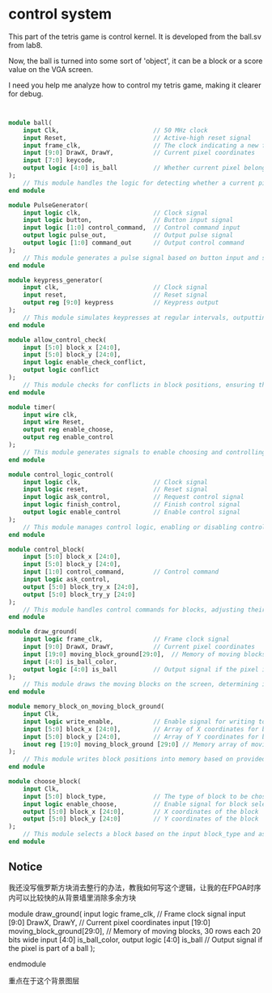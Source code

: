 # control system
This part of the tetris game is control kernel. It is developed from the ball.sv from lab8.

Now, the ball is turned into some sort of 'object', it can be a block or a score value on the VGA screen.

I need you help me analyze how to control my tetris game, making it clearer for debug.


```systemverilog


module ball(
    input Clk,                          // 50 MHz clock
    input Reset,                        // Active-high reset signal
    input frame_clk,                    // The clock indicating a new frame (~60Hz)
    input [9:0] DrawX, DrawY,           // Current pixel coordinates
    input [7:0] keycode,
    output logic [4:0] is_ball          // Whether current pixel belongs to object or background
);
    // This module handles the logic for detecting whether a current pixel belongs to a ball(object like block ) or the background. It utilizes block memory for storing moving blocks and score information, handles user input for controlling the ball, and updates positions accordingly.
end module

module PulseGenerator(
    input logic clk,                    // Clock signal
    input logic button,                 // Button input signal
    input logic [1:0] control_command,  // Control command input
    output logic pulse_out,             // Output pulse signal
    output logic [1:0] command_out      // Output control command
);
    // This module generates a pulse signal based on button input and stores control commands until the next button press.
end module

module keypress_generator(
    input clk,                          // Clock signal
    input reset,                        // Reset signal
    output reg [9:0] keypress           // Keypress output
);
    // This module simulates keypresses at regular intervals, outputting a sequence of predefined keycodes.
end module

module allow_control_check(
    input [5:0] block_x [24:0],
    input [5:0] block_y [24:0],
    input logic enable_check_conflict,
    output logic conflict
);
    // This module checks for conflicts in block positions, ensuring they are within specified bounds.
end module

module timer(
    input wire clk,
    input wire Reset,
    output reg enable_choose,
    output reg enable_control
);
    // This module generates signals to enable choosing and controlling blocks based on a timer.
end module

module control_logic_control(
    input logic clk,                    // Clock signal
    input logic reset,                  // Reset signal
    input logic ask_control,            // Request control signal
    input logic finish_control,         // Finish control signal
    output logic enable_control         // Enable control signal
);
    // This module manages control logic, enabling or disabling control signals based on input conditions.
end module

module control_block(
    input [5:0] block_x [24:0],
    input [5:0] block_y [24:0],
    input [1:0] control_command,        // Control command
    input logic ask_control,
    output [5:0] block_try_x [24:0],
    output [5:0] block_try_y [24:0]
);
    // This module handles control commands for blocks, adjusting their positions based on user input.
end module

module draw_ground(
    input logic frame_clk,              // Frame clock signal
    input [9:0] DrawX, DrawY,           // Current pixel coordinates
    input [19:0] moving_block_ground[29:0],  // Memory of moving blocks
    input [4:0] is_ball_color,
    output logic [4:0] is_ball          // Output signal if the pixel is part of a ball
);
    // This module draws the moving blocks on the screen, determining if a given pixel is part of a ball.
end module

module memory_block_on_moving_block_ground(
    input Clk,
    input logic write_enable,           // Enable signal for writing to the memory
    input [5:0] block_x [24:0],         // Array of X coordinates for blocks
    input [5:0] block_y [24:0],         // Array of Y coordinates for blocks
    inout reg [19:0] moving_block_ground [29:0] // Memory array of moving blocks
);
    // This module writes block positions into memory based on provided coordinates.
end module

module choose_block(
    input Clk,
    input [5:0] block_type,             // The type of block to be chosen
    input logic enable_choose,          // Enable signal for block selection
    output [5:0] block_x [24:0],        // X coordinates of the block
    output [5:0] block_y [24:0]         // Y coordinates of the block
);
    // This module selects a block based on the input block_type and assigns the corresponding coordinates to the block_x and block_y output arrays.
end module

```



## Notice






我还没写俄罗斯方块消去整行的办法，教我如何写这个逻辑，让我的在FPGA时序内可以比较快的从背景墙里消除多余方块



module draw_ground(
    input logic frame_clk,               // Frame clock signal
    input [9:0] DrawX, DrawY,            // Current pixel coordinates
    input [19:0] moving_block_ground[29:0],  // Memory of moving blocks, 30 rows each 20 bits wide
    input [4:0] is_ball_color,
    output logic [4:0]  is_ball                // Output signal if the pixel is part of a ball
);

    

endmodule


重点在于这个背景图层
